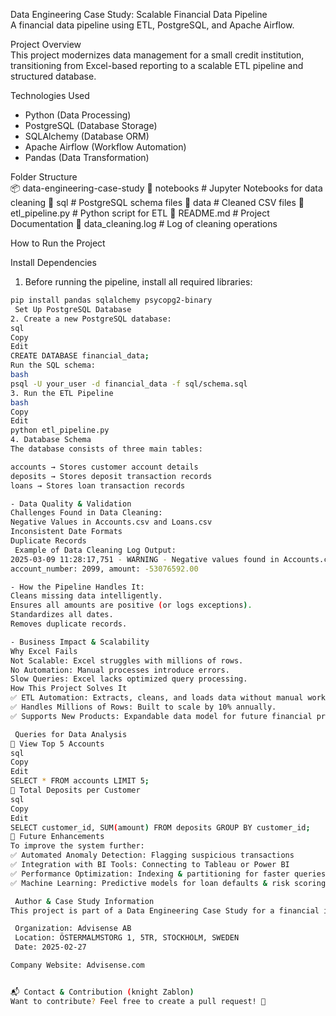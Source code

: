  Data Engineering Case Study: Scalable Financial Data Pipeline  
A financial data pipeline using ETL, PostgreSQL, and Apache Airflow.  

 Project Overview  
This project modernizes data management for a small credit institution, transitioning from Excel-based reporting to a scalable ETL pipeline and structured database.

 Technologies Used  
- Python (Data Processing)  
- PostgreSQL (Database Storage)  
- SQLAlchemy (Database ORM)  
- Apache Airflow (Workflow Automation)  
- Pandas (Data Transformation)  


 Folder Structure  
📦 data-engineering-case-study
 📂 notebooks # Jupyter Notebooks for data cleaning
 📂 sql # PostgreSQL schema files
 📂 data # Cleaned CSV files
 📜 etl_pipeline.py # Python script for ETL
 📜 README.md # Project Documentation
 📜 data_cleaning.log # Log of cleaning operations

 How to Run the Project  

Install Dependencies  
1. Before running the pipeline, install all required libraries:  
```bash
pip install pandas sqlalchemy psycopg2-binary
 Set Up PostgreSQL Database
2. Create a new PostgreSQL database:
sql
Copy
Edit
CREATE DATABASE financial_data;
Run the SQL schema:
bash
psql -U your_user -d financial_data -f sql/schema.sql
3. Run the ETL Pipeline
bash
Copy
Edit
python etl_pipeline.py
4. Database Schema
The database consists of three main tables:

accounts → Stores customer account details
deposits → Stores deposit transaction records
loans → Stores loan transaction records

- Data Quality & Validation
Challenges Found in Data Cleaning:
Negative Values in Accounts.csv and Loans.csv
Inconsistent Date Formats
Duplicate Records
 Example of Data Cleaning Log Output:
2025-03-09 11:28:17,751 - WARNING - Negative values found in Accounts.csv:
account_number: 2099, amount: -53076592.00

- How the Pipeline Handles It:
Cleans missing data intelligently.
Ensures all amounts are positive (or logs exceptions).
Standardizes all dates.
Removes duplicate records.

- Business Impact & Scalability
Why Excel Fails
Not Scalable: Excel struggles with millions of rows.
No Automation: Manual processes introduce errors.
Slow Queries: Excel lacks optimized query processing.
How This Project Solves It
✅ ETL Automation: Extracts, cleans, and loads data without manual work.
✅ Handles Millions of Rows: Built to scale by 10% annually.
✅ Supports New Products: Expandable data model for future financial products.

 Queries for Data Analysis
🔹 View Top 5 Accounts
sql
Copy
Edit
SELECT * FROM accounts LIMIT 5;
🔹 Total Deposits per Customer
sql
Copy
Edit
SELECT customer_id, SUM(amount) FROM deposits GROUP BY customer_id;
📌 Future Enhancements
To improve the system further:
✅ Automated Anomaly Detection: Flagging suspicious transactions
✅ Integration with BI Tools: Connecting to Tableau or Power BI
✅ Performance Optimization: Indexing & partitioning for faster queries
✅ Machine Learning: Predictive models for loan defaults & risk scoring

 Author & Case Study Information
This project is part of a Data Engineering Case Study for a financial institution.

 Organization: Advisense AB
 Location: ÖSTERMALMSTORG 1, 5TR, STOCKHOLM, SWEDEN
 Date: 2025-02-27

Company Website: Advisense.com


📬 Contact & Contribution (knight Zablon)
Want to contribute? Feel free to create a pull request! 🚀





